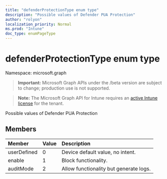 ```yaml
---
title: "defenderProtectionType enum type"
description: "Possible values of Defender PUA Protection"
author: "rolyon"
localization_priority: Normal
ms.prod: "Intune"
doc_type: enumPageType
---
```


# defenderProtectionType enum type

Namespace: microsoft.graph

> **Important:** Microsoft Graph APIs under the /beta version are subject to change; production use is not supported.

> **Note:** The Microsoft Graph API for Intune requires an [active Intune license](https://go.microsoft.com/fwlink/?linkid=839381) for the tenant.

Possible values of Defender PUA Protection

## Members
|Member|Value|Description|
|:---|:---|:---|
|userDefined|0|Device default value, no intent.|
|enable|1|Block functionality.|
|auditMode|2|Allow functionality but generate logs.|



